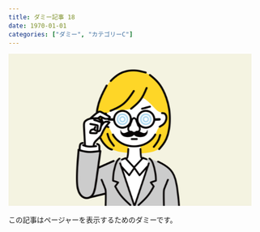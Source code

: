 ```yaml
---
title: ダミー記事 18
date: 1970-01-01
categories: ["ダミー", "カテゴリーC"]
---
```


![](thumbnail.png)

この記事はページャーを表示するためのダミーです。